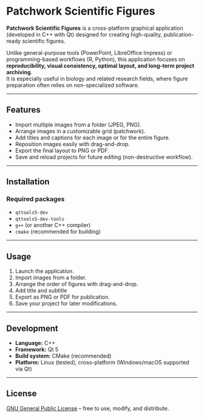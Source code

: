 # Patchwork Scientific Figures

**Patchwork Scientific Figures** is a cross-platform graphical application (developed in C++ with Qt) designed for creating high-quality, publication-ready scientific figures.  

Unlike general-purpose tools (PowerPoint, LibreOffice Impress) or programming-based workflows (R, Python), this application focuses on **reproducibility, visual consistency, optimal layout, and long-term project archiving**.  
It is especially useful in biology and related research fields, where figure preparation often relies on non-specialized software.

---

## Features

- Import multiple images from a folder (JPEG, PNG).  
- Arrange images in a customizable grid (patchwork).  
- Add titles and captions for each image or for the entire figure.  
- Reposition images easily with drag-and-drop.  
- Export the final layout to PNG or PDF.  
- Save and reload projects for future editing (non-destructive workflow).  

---

## Installation

### Required packages

- `qttools5-dev`  
- `qttools5-dev-tools`  
- `g++` (or another C++ compiler)  
- `cmake` (recommended for building)  

---

## Usage

1. Launch the application.  
2. Import images from a folder.  
3. Arrange the order of figures with drag-and-drop.  
4. Add title and subtitle
5. Export as PNG or PDF for publication.  
6. Save your project for later modifications.  

---

## Development

- **Language:** C++  
- **Framework:** Qt 5  
- **Build system:** CMake (recommended)  
- **Platform:** Linux (tested), cross-platform (Windows/macOS supported via Qt)  

---

## License

[GNU General Public License](LICENSE) – free to use, modify, and distribute.
